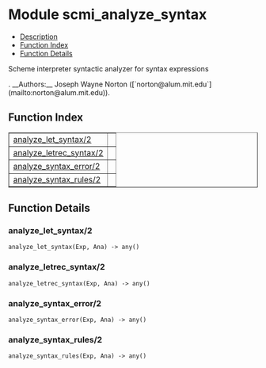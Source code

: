 

# Module scmi_analyze_syntax #
* [Description](#description)
* [Function Index](#index)
* [Function Details](#functions)


<p>Scheme interpreter syntactic analyzer for syntax expressions</p>.
__Authors:__ Joseph Wayne Norton ([`norton@alum.mit.edu`](mailto:norton@alum.mit.edu)).
<a name="index"></a>

## Function Index ##


<table width="100%" border="1" cellspacing="0" cellpadding="2" summary="function index"><tr><td valign="top"><a href="#analyze_let_syntax-2">analyze_let_syntax/2</a></td><td></td></tr><tr><td valign="top"><a href="#analyze_letrec_syntax-2">analyze_letrec_syntax/2</a></td><td></td></tr><tr><td valign="top"><a href="#analyze_syntax_error-2">analyze_syntax_error/2</a></td><td></td></tr><tr><td valign="top"><a href="#analyze_syntax_rules-2">analyze_syntax_rules/2</a></td><td></td></tr></table>


<a name="functions"></a>

## Function Details ##

<a name="analyze_let_syntax-2"></a>

### analyze_let_syntax/2 ###

`analyze_let_syntax(Exp, Ana) -> any()`


<a name="analyze_letrec_syntax-2"></a>

### analyze_letrec_syntax/2 ###

`analyze_letrec_syntax(Exp, Ana) -> any()`


<a name="analyze_syntax_error-2"></a>

### analyze_syntax_error/2 ###

`analyze_syntax_error(Exp, Ana) -> any()`


<a name="analyze_syntax_rules-2"></a>

### analyze_syntax_rules/2 ###

`analyze_syntax_rules(Exp, Ana) -> any()`


